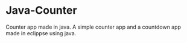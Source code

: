 # Java-Counter
Counter app made in java.
A simple counter app  and a countdown app  made in eclippse using java. 

